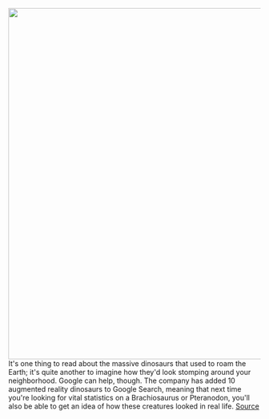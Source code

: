 <img src='https://cdn.vox-cdn.com/thumbor/UW2hbXZUd5jDyLur0F2aZpCrIQQ=/0x0:2000x1400/1200x800/filters:focal(840x540:1160x860)/cdn.vox-cdn.com/uploads/chorus_image/image/66999425/google_ar_dinosaurs.0.jpg' width='700px' /><br/>
It's one thing to read about the massive dinosaurs that used to roam the Earth; it's quite another to imagine how they'd look stomping around your neighborhood. Google can help, though. The company has added 10 augmented reality dinosaurs to Google Search, meaning that next time you're looking for vital statistics on a Brachiosaurus or Pteranodon, you'll also be able to get an idea of how these creatures looked in real life.
<a href='https://www.theverge.com/2020/6/30/21308071/google-search-augmented-reality-animals-dinosaurs-tyrannosaurus-rex-velociraptor-triceratops'> Source <a/>